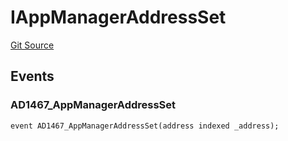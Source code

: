 # IAppManagerAddressSet
[Git Source](https://github.com/thrackle-io/tron/blob/5f7e8f952b779123753dfeb3491892f00fd8b936/src/common/IEvents.sol)


## Events
### AD1467_AppManagerAddressSet

```solidity
event AD1467_AppManagerAddressSet(address indexed _address);
```

